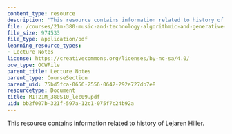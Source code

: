 ```yaml
---
content_type: resource
description: 'This resource contains information related to history of Lejaren Hiller. '
file: /courses/21m-380-music-and-technology-algorithmic-and-generative-music-spring-2010/bb2f007b321f597a12c1075f7c24b92a_MIT21M_380S10_lec09.pdf
file_size: 974533
file_type: application/pdf
learning_resource_types:
- Lecture Notes
license: https://creativecommons.org/licenses/by-nc-sa/4.0/
ocw_type: OCWFile
parent_title: Lecture Notes
parent_type: CourseSection
parent_uid: 75bd5fca-0656-2556-0642-292e727db7e8
resourcetype: Document
title: MIT21M_380S10_lec09.pdf
uid: bb2f007b-321f-597a-12c1-075f7c24b92a
---
```

This resource contains information related to history of Lejaren Hiller. 